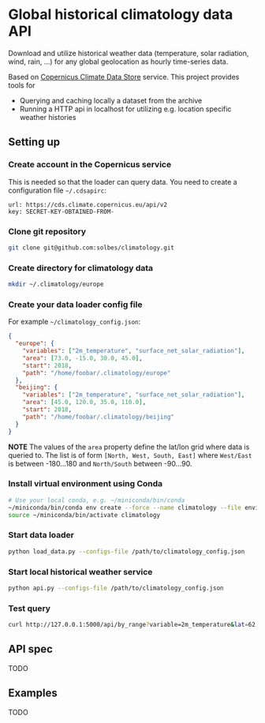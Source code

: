 # Global historical climatology data API

Download and utilize historical weather data (temperature, solar radiation, wind, rain, ...) for any global geolocation as hourly time-series data.

Based on [Copernicus Climate Data Store](https://cds.climate.copernicus.eu) service. This project provides tools for

- Querying and caching locally a dataset from the archive
- Running a HTTP api in localhost for utilizing e.g. location specific weather histories

## Setting up

### Create account in the Copernicus service
This is needed so that the loader can query data. You need to create a
configuration file `~/.cdsapirc`:

``` text
url: https://cds.climate.copernicus.eu/api/v2
key: SECRET-KEY-OBTAINED-FROM-
```

### Clone git repository

``` bash
git clone git@github.com:solbes/climatology.git
```

### Create directory for climatology data

```bash
mkdir ~/.climatology/europe
```


### Create your data loader config file 

For example `~/climatology_config.json`:

```json
{
  "europe": {
    "variables": ["2m_temperature", "surface_net_solar_radiation"],
    "area": [73.0, -15.0, 30.0, 45.0],
    "start": 2018,
    "path": "/home/foobar/.climatology/europe"
  },
  "beijing": {
    "variables": ["2m_temperature", "surface_net_solar_radiation"],
    "area": [45.0, 120.0, 35.0, 110.0],
    "start": 2018,
    "path": "/home/foobar/.climatology/beijing"
  }
}
```

**NOTE** The values of the `area` property define the lat/lon grid where data is
queried to. The list is of form `[North, West, South, East]` where `West/East` is between -180...180 and `North/South` between -90...90.

### Install virtual environment using Conda

``` bash
# Use your local conda, e.g. ~/miniconda/bin/conda
~/miniconda/bin/conda env create --force --name climatology --file environment.yml
source ~/miniconda/bin/activate climatology
```

### Start data loader
```bash
python load_data.py --configs-file /path/to/climatology_config.json
```

### Start local historical weather service

``` bash
python api.py --configs-file /path/to/climatology_config.json
```

### Test query

``` bash
curl http://127.0.0.1:5000/api/by_range?variable=2m_temperature&lat=62.0&lon=22.5&start=2021-01-01
```

## API spec

TODO

## Examples

TODO



